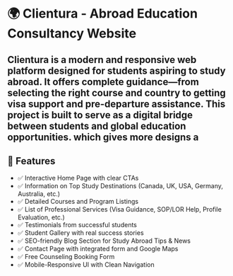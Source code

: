 # 🌍 Clientura - Abroad Education Consultancy Website

**Clientura** is a modern and responsive web platform designed for students aspiring to study abroad. It offers complete guidance—from selecting the right course and country to getting visa support and pre-departure assistance. This project is built to serve as a digital bridge between students and global education opportunities.
which gives more designs a
---

## 📌 Features

- ✅ Interactive Home Page with clear CTAs
- ✅ Information on Top Study Destinations (Canada, UK, USA, Germany, Australia, etc.)
- ✅ Detailed Courses and Program Listings
- ✅ List of Professional Services (Visa Guidance, SOP/LOR Help, Profile Evaluation, etc.)
- ✅ Testimonials from successful students
- ✅ Student Gallery with real success stories
- ✅ SEO-friendly Blog Section for Study Abroad Tips & News
- ✅ Contact Page with integrated form and Google Maps
- ✅ Free Counseling Booking Form
- ✅ Mobile-Responsive UI with Clean Navigation

